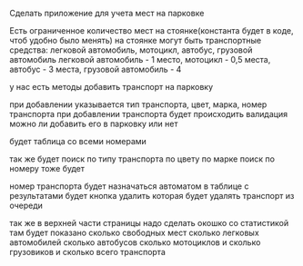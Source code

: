 Сделать приложение для учета мест на парковке

Есть ограниченное количество мест на стоянке(константа будет в коде, чтоб удобно было менять)
на стоянке могут быть транспортные средства: легковой автомобиль, мотоцикл, автобус, грузовой автомобиль
легковой автомобиль - 1 место, мотоцикл - 0,5 места, автобус - 3 места, грузовой автомобиль  - 4

у нас есть методы добавить транспорт на парковку

при добавлении указывается тип транспорта, цвет, марка, номер транспорта
при добавлении транспорта будет происходить валидация можно ли добавить его в парковку или нет

будет таблица со всеми номерами

так же будет поиск
по типу транспорта
по цвету
по марке
поиск по номеру тоже будет

номер транспорта будет назначаться автоматом
  в таблице с результатами будет кнопка удалить
  которая будет удалять транспорт
  из очереди
  
  так же в верхней части страницы надо сделать окошко со статистикой
  там будет показано сколько свободных мест
  сколько легковых автомобилей
  сколько автобусов
  сколько мотоциклов
  и сколько грузовиков
  и сколько всего транспорта
